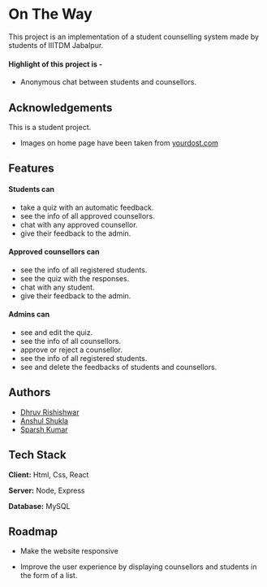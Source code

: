 
# On The Way

This project is an implementation of a student counselling system made by
students of IIITDM Jabalpur.

#### Highlight of this project is -
- Anonymous chat between students and counsellors.



## Acknowledgements
This is a student project.

 - Images on home page have been taken from [yourdost.com](https://yourdost.com/)


## Features

#### Students can
- take a quiz with an automatic feedback.
- see the info of all approved counsellors.
- chat with any approved counsellor.
- give their feedback to the admin.

#### Approved counsellors can
- see the info of all registered students.
- see the quiz with the responses.
- chat with any student.
- give their feedback to the admin.

#### Admins can
- see and edit the quiz.
- see the info of all counsellors.
- approve or reject a counsellor.
- see the info of all registered students.
- see and delete the feedbacks of students and counsellors.
## Authors

- [Dhruv Rishishwar](https://github.com/Sneakyhydra)
- [Anshul Shukla](https://github.com/Anshul-Shukla22)
- [Sparsh Kumar](https://github.com/sparshkr24)


## Tech Stack

**Client:** Html, Css, React

**Server:** Node, Express

**Database:** MySQL


## Roadmap

- Make the website responsive

- Improve the user experience by displaying counsellors and students in the form of a list.

